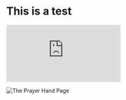 # This is a test

![A link to the PDF](https://www.navigators.org/wp-content/uploads/2017/08/navigators-prayer-hand.pdf)

![The Prayer Hand Page](https://www.navigators.org/resource/the-prayer-hand/)
